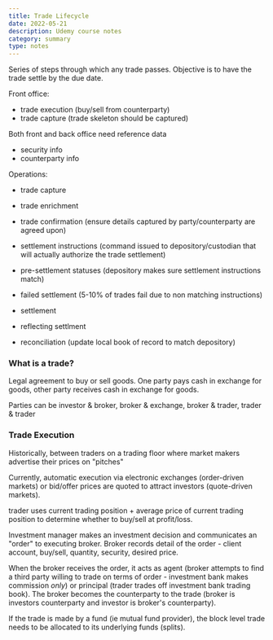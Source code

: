 ```yaml
---
title: Trade Lifecycle
date: 2022-05-21
description: Udemy course notes
category: summary
type: notes
---
```


Series of steps through which any trade passes. Objective is to have the trade settle by the due date.

Front office:

- trade execution (buy/sell from counterparty)
- trade capture (trade skeleton should be captured)

Both front and back office need reference data

- security info
- counterparty info

Operations:

- trade capture
- trade enrichment
- trade confirmation (ensure details captured by party/counterparty are agreed upon)

- settlement instructions (command issued to depository/custodian that will actually authorize the trade settlement)
- pre-settlement statuses (depository makes sure settlement instructions match)
- failed settlement (5-10% of trades fail due to non matching instructions)
- settlement
- reflecting settlment
- reconciliation (update local book of record to match depository)

### What is a trade?

Legal agreement to buy or sell goods. One party pays cash in exchange for goods, other party receives cash in exchange for goods.

Parties can be investor & broker, broker & exchange, broker & trader, trader & trader

### Trade Execution

Historically, between traders on a trading floor where market makers advertise their prices on "pitches"

Currently, automatic execution via electronic exchanges (order-driven markets) or bid/offer prices are quoted to attract investors (quote-driven markets).

trader uses current trading position + average price of current trading position to determine whether to buy/sell at profit/loss.

Investment manager makes an investment decision and communicates an "order" to executing broker. Broker records detail of the order - client account, buy/sell, quantity, security, desired price.

When the broker receives the order, it acts as agent (broker attempts to find a third party willing to trade on terms of order - investment bank makes commission _only_) or principal (trader trades off investment bank trading book). The broker becomes the counterparty to the trade (broker is investors counterparty and investor is broker's counterparty).

If the trade is made by a fund (ie mutual fund provider), the block level trade needs to be allocated to its underlying funds (splits).
